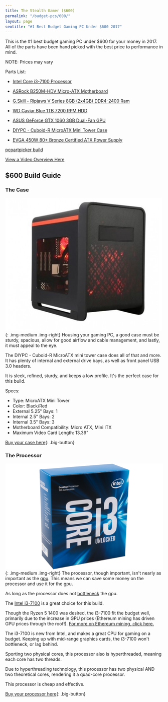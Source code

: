 ```yaml
---
title: The Stealth Gamer ($600)
permalink: "/budget-pcs/600/"
layout: page
seotitle: "#1 Best Budget Gaming PC Under $600 2017" 
---
```


This is the #1 best budget gaming PC under $600 for your money in 2017. All of the parts have been hand picked with the best price to performance in mind.

NOTE: Prices may vary 

Parts List: 

* [Intel Core i3-7100 Processor](https://www.amazon.com/gp/product/B01NCESRJX/ref=as_li_tl?ie=UTF8&tag=cryptocurrency06-20&camp=1789&creative=9325&linkCode=as2&creativeASIN=B01NCESRJX&linkId=fac1805aac3fc25a5d6e98b6b2469e48)

* [ASRock B250M-HDV Micro-ATX Motherboard](https://www.amazon.com/gp/product/B01N9BY912/ref=as_li_tl?ie=UTF8&tag=cryptocurrency06-20&camp=1789&creative=9325&linkCode=as2&creativeASIN=B01N9BY912&linkId=6b6b6e19af89dfba6b3f388ed0e6834c)

* [G.Skill - Ripjaws V Series 8GB (2x4GB) DDR4-2400 Ram](https://www.amazon.com/gp/product/B013GHSKR8/ref=as_li_tl?ie=UTF8&tag=cryptocurrency06-20&camp=1789&creative=9325&linkCode=as2&creativeASIN=B013GHSKR8&linkId=0d7334df1529271aaa95c45fa55c1e7f)

* [WD Caviar Blue 1TB 7200 RPM HDD](https://www.amazon.com/gp/product/B0088PUEPK/ref=as_li_tl?ie=UTF8&tag=cryptocurrency06-20&camp=1789&creative=9325&linkCode=as2&creativeASIN=B0088PUEPK&linkId=ebd1ec7b7b862a7d17070d2b1ea21b01)

* [ASUS GeForce GTX 1060 3GB Dual-Fan GPU](https://www.amazon.com/gp/product/B01KMVHB6M/ref=as_li_tl?ie=UTF8&tag=cryptocurrency06-20&camp=1789&creative=9325&linkCode=as2&creativeASIN=B01KMVHB6M&linkId=aec81717edcff45b3aeba975cf39c359)

* [DIYPC - Cuboid-R MicroATX Mini Tower Case](https://www.amazon.com/gp/product/B01AJBRVUQ/ref=as_li_tl?ie=UTF8&tag=cryptocurrency06-20&camp=1789&creative=9325&linkCode=as2&creativeASIN=B01AJBRVUQ&linkId=0fc2541ae26085be3fa95cc78f5af70c)

* [EVGA 450W 80+ Bronze Certified ATX Power Supply](https://www.amazon.com/gp/product/B01F5LX55K/ref=as_li_tl?ie=UTF8&tag=cryptocurrency06-20&camp=1789&creative=9325&linkCode=as2&creativeASIN=B01F5LX55K&linkId=b4024f6293eca89ef2d4d4d1591445a9)

[pcpartpicker build](https://pcpartpicker.com/list/TyvfzM)

<a href="#video"> View a Video Overview Here</a> 

## $600 Build Guide

### The Case
![Cuboid-r1](/img/case/cuboid-r1.jpg "Cuboid R1"){: .img-medium .img-right}
Housing your gaming PC, a good case must be sturdy, spacious, allow for good airflow and cable management, and lastly, it must appeal to the eye. 

The DIYPC - Cuboid-R MicroATX mini tower case does all of that and more. It has plenty of internal and external drive bays, as well as front panel USB 3.0 headers.

 It is sleek, refined, sturdy, and keeps a low profile. It's the perfect case for this build.

Specs: 

* Type: MicroATX Mini Tower
* Color: Black/Red 
* External 5.25" Bays: 1
* Internal 2.5" Bays: 2
* Internal 3.5" Bays: 3
* Motherboard Compatibility: Micro ATX, Mini ITX 
* Maximum Video Card Length: 13.39"

[Buy your case here](https://www.amazon.com/gp/product/B01AJBRVUQ/ref=as_li_tl?ie=UTF8&tag=cryptocurrency06-20&camp=1789&creative=9325&linkCode=as2&creativeASIN=B01AJBRVUQ&linkId=0fc2541ae26085be3fa95cc78f5af70c){: .big-button}

### The Processor 
![i3-7100](/img/cpu/i3.png "Intel Core i3-7100"){: .img-medium .img-right}
The processor, though important, isn't nearly as important as the <a href="600gpu">gpu</a>. This means we can save some money on the processor and use it for the gpu. 

As long as the processor does not [bottleneck](http://www.tomshardware.com/answers/id-1683595/detect-cpu-bottleneck.html) the gpu. 

The [Intel i3-7100](https://www.amazon.com/gp/product/B01NCESRJX/ref=as_li_tl?ie=UTF8&tag=cryptocurrency06-20&camp=1789&creative=9325&linkCode=as2&creativeASIN=B01NCESRJX&linkId=fac1805aac3fc25a5d6e98b6b2469e48) is a great choice for this build. 

Though the Ryzen 5 1400 was desired, the i3-7100 fit the budget well, primarily due to the increase in GPU prices (Ethereum mining has driven GPU prices through the roof!). [For more on Ethereum mining, click here.](/crypto-mining/ethereum-hardware/)

The i3-7100 is new from Intel, and makes a great CPU for gaming on a budget. Keeping up with mid-range graphics cards, the i3-7100 won't bottleneck, or lag behind. 

Sporting two physical cores, this processor also is hyperthreaded, meaning each core has two threads. 

Due to hyperthreading technology, this processor has two physical AND two theoretical cores, rendering it a quad-core processor. 

This processor is cheap and effective. 

[Buy your processor here](https://www.amazon.com/gp/product/B01NCESRJX/ref=as_li_tl?ie=UTF8&tag=cryptocurrency06-20&camp=1789&creative=9325&linkCode=as2&creativeASIN=B01NCESRJX&linkId=fac1805aac3fc25a5d6e98b6b2469e48){: .big-button}



<a id="video"></a>



